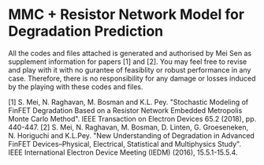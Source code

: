 # MMC + Resistor Network Model for Degradation Prediction
All the codes and files attached is generated and authorised by Mei Sen as supplement information for papers [1] and [2]. You may feel free to revise and play with it with no gurantee of feasiblity or robust performance in any case. Therefore, there is no responsibility for any damage or losses induced by the playing with these codes and files.

[1] S. Mei, N. Raghavan, M. Bosman and K.L. Pey. "Stochastic Modeling of FinFET Degradation Based on a Resistor Network Embedded Metropolis Monte Carlo Method". IEEE Transaction on Electron Devices 65.2 (2018), pp. 440-447.
[2] S. Mei, N. Raghavan, M. Bosman, D. Linten, G. Groeseneken, N. Horiguchi and K.L.Pey. "New Understanding of Degradation in Advanced FinFET Devices–Physical, Electrical, Statistical and Multiphysics Study". IEEE International Electron Device Meeting (IEDM) (2016), 15.5.1-15.5.4.
